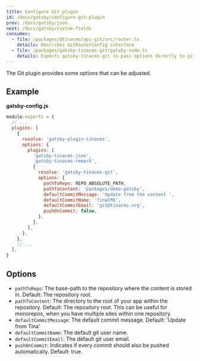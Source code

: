 ```yaml
---
title: Configure Git plugin
id: /docs/gatsby/configure-git-plugin
prev: /docs/gatsby/json
next: /docs/gatsby/custom-fields
consumes:
  - file: /packages/@tinacms/api-git/src/router.ts
    details: Describes GitRouterConfig interface
  - file: /packages/gatsby-tinacms-git/gatsby-node.ts
    details: Expects gatsby-tinacms-git to pass options directly to git router
---
```


The Git plugin provides some options that can be adjusted.

## Example

**gatsby-config.js**

```javascript
module.exports = {
  // ...
  plugins: [
    {
      resolve: 'gatsby-plugin-tinacms',
      options: {
        plugins: [
          'gatsby-tinacms-json',
          'gatsby-tinacms-remark',
          {
            resolve: 'gatsby-tinacms-git',
            options: {
              pathToRepo: REPO_ABSOLUTE_PATH,
              pathToContent: 'packages/demo-gatsby',
              defaultCommitMessage: 'Update from the content ',
              defaultCommitName: 'TinaCMS',
              defaultCommitEmail: 'git@tinacms.org',
              pushOnCommit: false,
            },
          },
        ],
      },
    },
    // ...
  ],
}
```

## Options

- `pathToRepo`: The base-path to the repository where the content is stored in. Default: The repository root.
- `pathToContent`: The directory to the root of your app within the repository. Default: The repository root. This can be useful for monorepos, when you have multiple sites within one repository.
- `defaultCommitMessage`: The default commit message. Default: 'Update from Tina'
- `defaultCommitName`: The default git user name.
- `defaultCommitEmail`: The default git user email.
- `pushOnCommit`: Indicates if every commit should also be pushed automatically. Default: true.
